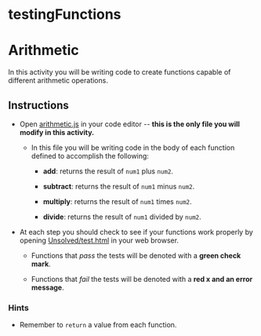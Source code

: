 # testingFunctions

# Arithmetic

In this activity you will be writing code to create functions capable of different arithmetic operations.

## Instructions

- Open [arithmetic.js](arithmetic.js) in your code editor -- **this is the only file you will modify in this activity.**

  - In this file you will be writing code in the body of each function defined to accomplish the following:

    - **add**: returns the result of `num1` plus `num2`.

    - **subtract**: returns the result of `num1` minus `num2`.

    - **multiply**: returns the result of `num1` times `num2`.

    - **divide**: returns the result of `num1` divided by `num2`.

- At each step you should check to see if your functions work properly by opening [Unsolved/test.html](Unsolved/test.html) in your web browser.

  - Functions that _pass_ the tests will be denoted with a **green check mark**.

  - Functions that _fail_ the tests will be denoted with a **red x and an error message**.

### Hints

- Remember to `return` a value from each function.
